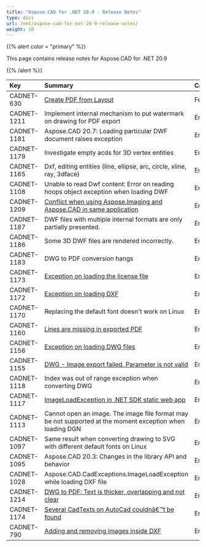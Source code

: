 ```yaml
---
title: "Aspose.CAD for .NET 20.9 - Release Notes"
type: docs
url: /net/aspose-cad-for-net-20-9-release-notes/
weight: 10
---
```


{{% alert color = "primary" %}}

This page contains release notes for Aspose.CAD for .NET 20.9

{{% /alert %}}


|**Key**|**Summary**|**Category**|
| :- | :- | :- |
| CADNET-630 | [Create PDF from Layout ](https://forum.aspose.com/t/create-pdf-from-layout-that-matches-the-plot-preview/177621) | Feature |
| CADNET-1211 | Implement internal mechanism to put watermark on drawing for PDF export | Enhancement |
| CADNET-1181 | Aspose.CAD 20.7: Loading particular DWF document raises exception | Enhancement |
| CADNET-1179 | Investigate empty acds for 3D vertex entities | Enhancement |
| CADNET-1165 | Dxf, editing entities (line, ellipse, arc, circle, xline, ray, 3dface) | Enhancement |
| CADNET-1108 | Unable to read Dwf content: Error on reading hoops object exception when loading DWF | Enhancement |
| CADNET-1209 | [Conflict when using Aspose.Imaging and Aspose.CAD in same application](https://forum.aspose.com/t/aspose-cad-20-8-and-aspose-imaging-naming-conflict/218506/4) | Enhancement |
| CADNET-1187 | DWF files with multiple internal formats are only partially presented. | Enhancement |
| CADNET-1186 | Some 3D DWF files are rendered incorrectly. | Enhancement |
| CADNET-1183 | DWG to PDF conversion hangs | Enhancement |
| CADNET-1173 | [Exception on loading the license file](https://forum.aspose.com/t/invalid-license-signature/216646) | Enhancement |
| CADNET-1172 | [Exception on loading DXF](https://forum.aspose.com/t/image-loading-failed-can-not-read-an-image-the-structure-of-the-file-is-unexpected/216757) | Enhancement |
| CADNET-1170 | Replacing the default font doesn't work on Linux | Enhancement |
| CADNET-1160 | [Lines are missing in exported PDF](https://forum.aspose.com/t/aspose-imaging-for-net-emf-pdf/215872) | Enhancement |
| CADNET-1156 | [Exception on loading DWG files](https://forum.aspose.com/t/issue-in-loading-plt-and-exporting-dwg-to-pdf/215541/16) | Enhancement |
| CADNET-1155 | [DWG - Image export failed. Parameter is not valid](https://forum.aspose.com/t/dwg-image-export-failed-parameter-is-not-valid/215796) | Enhancement |
| CADNET-1118 | Index was out of range exception when converting DWG | Enhancement |
| CADNET-1117 | [ImageLoadException in  .NET SDK static web app](https://forum.aspose.com/t/obfuscation-makes-the-library-crash-under-net-webassembly/213740/6) | Enhancement |
| CADNET-1113 | Cannot open an image. The image file format may be not supported at the moment exception when loading DGN | Enhancement |
| CADNET-1097 | Same result when converting drawing to SVG with different default fonts on Linux | Enhancement |
| CADNET-1095 | Aspose.CAD 20.3: Changes in the library API and behavior | Enhancement |
| CADNET-1028 | Aspose.CAD.CadExceptions.ImageLoadException while loading DXF file | Enhancement |
| CADNET-1214 | [DWG to PDF: Text is thicker, overlapping and not clear](https://forum.aspose.com/t/aspose-cad-for-java-dwg-pdf/216416/2) | Enhancement |
| CADNET-1174 | [Several CadTexts on AutoCad couldnâ€™t be found](https://forum.aspose.com/t/several-cadtexts-on-autocad-couldnt-be-found/216843) | Enhancement |
| CADNET-790 | [Adding and removing images inside DXF ](https://forum.aspose.com/t/editing-entities-inside-dxf-adding-new-entities/196583) | Enhancement |
